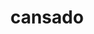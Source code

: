 ---
layout: post
title:  "cansado"
day: "2024-01-30"
img: "/img/blog/cori.webp"
text: "
hoje saí 20:00 do trabalho e surpreendentemente nao foi ruim. sinto que consegui fazer o que eu queria fazer pra hoje.<br/>
<br/>
alem disso eu tive uma bela interacao com minha mutual gringa favorita cori te amo cori
"
---